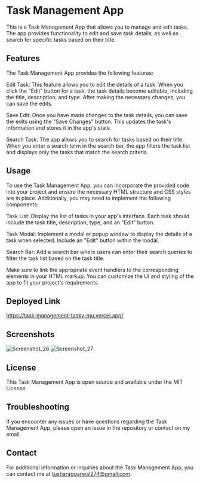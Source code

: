# Task Management App
This is a Task Management App that allows you to manage and edit tasks. The app provides functionality to edit and save task details, as well as search for specific tasks based on their title.

## Features
The Task Management App provides the following features:

Edit Task: This feature allows you to edit the details of a task. When you click the "Edit" button for a task, the task details become editable, including the title, description, and type. After making the necessary changes, you can save the edits.

Save Edit: Once you have made changes to the task details, you can save the edits using the "Save Changes" button. This updates the task's information and stores it in the app's state.

Search Task: The app allows you to search for tasks based on their title. When you enter a search term in the search bar, the app filters the task list and displays only the tasks that match the search criteria.

## Usage
To use the Task Management App, you can incorporate the provided code into your project and ensure the necessary HTML structure and CSS styles are in place. Additionally, you may need to implement the following components:

Task List: Display the list of tasks in your app's interface. Each task should include the task title, description, type, and an "Edit" button.

Task Modal: Implement a modal or popup window to display the details of a task when selected. Include an "Edit" button within the modal.

Search Bar: Add a search bar where users can enter their search queries to filter the task list based on the task title.

Make sure to link the appropriate event handlers to the corresponding elements in your HTML markup. You can customize the UI and styling of the app to fit your project's requirements.

## Deployed Link
https://task-management-tasky-mu.vercel.app/

## Screenshots
![Screenshot_26](https://github.com/TusharTechs/task-management-tasky/assets/56952465/e50244cc-1a45-46a2-91b8-c64cd5f36c3c)
![Screenshot_27](https://github.com/TusharTechs/task-management-tasky/assets/56952465/181f1933-2ef2-4ec6-b015-523f362c367c)


## License
This Task Management App is open source and available under the MIT License.

## Troubleshooting
If you encounter any issues or have questions regarding the Task Management App, please open an issue in the repository or contact on my email.

## Contact
For additional information or inquiries about the Task Management App, you can contact me at tusharaggarwal274@gmail.com.

